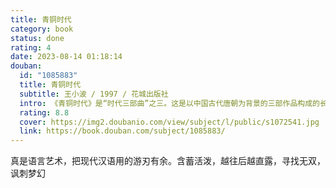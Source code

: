 ```yaml
---
title: 青铜时代
category: book
status: done
rating: 4
date: 2023-08-14 01:18:14
douban:
  id: "1085883"
  title: 青铜时代
  subtitle: 王小波 / 1997 / 花城出版社
  intro: 《青铜时代》是“时代三部曲”之三。这是以中国古代唐朝为背景的三部作品构成的长篇。这组作品的主人公，是古代的知识分子和传奇人物。他们作为一群追求个性、热爱自由、想按自己的价值观念精神信条生活的人，充满了强烈的创造欲望和人道需求，但被当时的权力斗争控制和扭曲了心态与行状、竟将智慧和爱情演变为滑稽闹剧。作者在这部长篇中，借助才子佳人、夜半私奔、千里寻情、开创伟业等风华绝代的唐朝秘传故事，将今伯爱情与唐人传奇相拼贴，使唐人传奇现代化，在其中贯注现代情趣，并通过对似水流年的追述，让历史艺术相融合，最终确立了对生命终极价值的体认，引出了一种由叙事者随心所欲地穿行于古今中外的对话体叙述方式。
  rating: 8.8
  cover: https://img2.doubanio.com/view/subject/l/public/s1072541.jpg
  link: https://book.douban.com/subject/1085883/
---
```


真是语言艺术，把现代汉语用的游刃有余。含蓄活泼，越往后越直露，寻找无双，讽刺梦幻